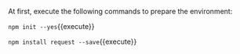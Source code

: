 At first, execute the following commands to prepare the environment:

`npm init --yes`{{execute}}

`npm install request --save`{{execute}}

